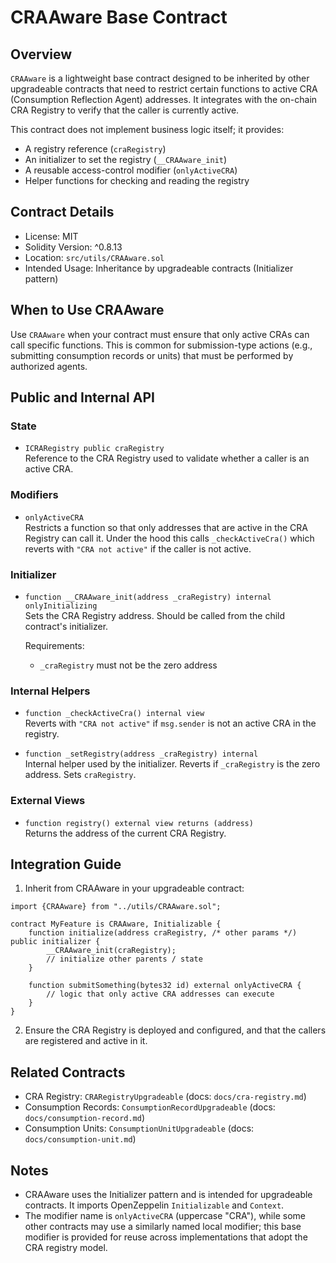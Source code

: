 # CRAAware Base Contract

## Overview

`CRAAware` is a lightweight base contract designed to be inherited by other upgradeable contracts that need to restrict certain functions to active CRA (Consumption Reflection Agent) addresses. It integrates with the on-chain CRA Registry to verify that the caller is currently active.

This contract does not implement business logic itself; it provides:
- A registry reference (`craRegistry`)
- An initializer to set the registry (`__CRAAware_init`)
- A reusable access-control modifier (`onlyActiveCRA`)
- Helper functions for checking and reading the registry

## Contract Details

- License: MIT
- Solidity Version: ^0.8.13
- Location: `src/utils/CRAAware.sol`
- Intended Usage: Inheritance by upgradeable contracts (Initializer pattern)

## When to Use CRAAware

Use `CRAAware` when your contract must ensure that only active CRAs can call specific functions. This is common for submission-type actions (e.g., submitting consumption records or units) that must be performed by authorized agents.

## Public and Internal API

### State

- `ICRARegistry public craRegistry`  
  Reference to the CRA Registry used to validate whether a caller is an active CRA.

### Modifiers

- `onlyActiveCRA`  
  Restricts a function so that only addresses that are active in the CRA Registry can call it. Under the hood this calls `_checkActiveCra()` which reverts with `"CRA not active"` if the caller is not active.

### Initializer

- `function __CRAAware_init(address _craRegistry) internal onlyInitializing`  
  Sets the CRA Registry address. Should be called from the child contract's initializer.

  Requirements:
  - `_craRegistry` must not be the zero address

### Internal Helpers

- `function _checkActiveCra() internal view`  
  Reverts with `"CRA not active"` if `msg.sender` is not an active CRA in the registry.

- `function _setRegistry(address _craRegistry) internal`  
  Internal helper used by the initializer. Reverts if `_craRegistry` is the zero address. Sets `craRegistry`.

### External Views

- `function registry() external view returns (address)`  
  Returns the address of the current CRA Registry.

## Integration Guide

1. Inherit from CRAAware in your upgradeable contract:

```solidity
import {CRAAware} from "../utils/CRAAware.sol";

contract MyFeature is CRAAware, Initializable {
    function initialize(address craRegistry, /* other params */) public initializer {
        __CRAAware_init(craRegistry);
        // initialize other parents / state
    }

    function submitSomething(bytes32 id) external onlyActiveCRA {
        // logic that only active CRA addresses can execute
    }
}
```

2. Ensure the CRA Registry is deployed and configured, and that the callers are registered and active in it.

## Related Contracts

- CRA Registry: `CRARegistryUpgradeable` (docs: `docs/cra-registry.md`)
- Consumption Records: `ConsumptionRecordUpgradeable` (docs: `docs/consumption-record.md`)
- Consumption Units: `ConsumptionUnitUpgradeable` (docs: `docs/consumption-unit.md`)

## Notes

- CRAAware uses the Initializer pattern and is intended for upgradeable contracts. It imports OpenZeppelin `Initializable` and `Context`.
- The modifier name is `onlyActiveCRA` (uppercase "CRA"), while some other contracts may use a similarly named local modifier; this base modifier is provided for reuse across implementations that adopt the CRA registry model. 